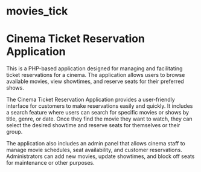 # movies_tick
<h1>Cinema Ticket Reservation Application</h1>
<p>This is a PHP-based application designed for managing and facilitating ticket reservations for a cinema. The application allows users to browse available movies, view showtimes, and reserve seats for their preferred shows.

The Cinema Ticket Reservation Application provides a user-friendly interface for customers to make reservations easily and quickly. It includes a search feature where users can search for specific movies or shows by title, genre, or date. Once they find the movie they want to watch, they can select the desired showtime and reserve seats for themselves or their group.

The application also includes an admin panel that allows cinema staff to manage movie schedules, seat availability, and customer reservations. Administrators can add new movies, update showtimes, and block off seats for maintenance or other purposes.</p>
